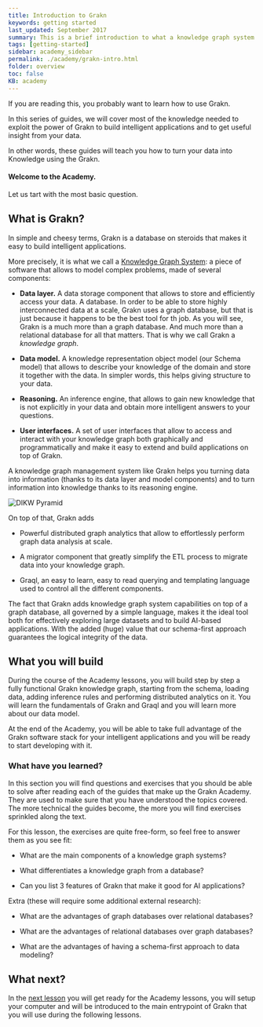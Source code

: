 ```yaml
---
title: Introduction to Grakn
keywords: getting started
last_updated: September 2017
summary: This is a brief introduction to what a knowledge graph system is, what is Grakn and the broad topics that will be covered into the Grakn Academy.
tags: [getting-started]
sidebar: academy_sidebar
permalink: ./academy/grakn-intro.html
folder: overview
toc: false
KB: academy
---
```


If you are reading this, you probably want to learn how to use Grakn.

In this series of guides, we will cover most of the knowledge needed to exploit the power of Grakn to build intelligent applications and to get useful insight from your data.

In other words, these guides will teach you how to turn your data into Knowledge using the Grakn.

#### Welcome to the Academy.


Let us tart with the most basic question.

## What is Grakn?

In simple and cheesy terms, Grakn is a database on steroids that makes it easy to build intelligent applications.

More precisely, it is what we call a [Knowledge Graph System](https://en.wikipedia.org/wiki/Knowledge-based_systems): a piece of software that allows to model complex problems, made of several components:

  * __Data layer.__ A data storage component that allows to store and efficiently access your data. A database. In order to be able to store highly interconnected data at a scale, Grakn uses a graph database, but that is just because it happens to be the best tool for th job. As you will see, Grakn is a much more than a graph database. And much more than a relational database for all that matters. That is why we call Grakn a _knowledge graph_.

  * __Data model.__ A knowledge representation object model (our Schema model) that allows to describe your knowledge of the domain and store it together with the data. In simpler words, this helps giving structure to your data.

  * __Reasoning.__ An inference engine, that allows to gain new knowledge that is not explicitly in your data and obtain more intelligent answers to your questions.

  * __User interfaces.__ A set of user interfaces that allow to access and interact with your knowledge graph both graphically and programmatically and make it easy to extend and build applications on top of Grakn.

A knowledge graph management system like Grakn helps you turning data into information (thanks to its data layer and model components) and to turn information into knowledge thanks to its reasoning engine.

  ![DIKW Pyramid](/images/academy/1-welcome/DIKW.svg)

On top of that, Grakn adds

  * Powerful distributed graph analytics that allow to effortlessly perform graph data analysis at scale.

  * A migrator component that greatly simplify the ETL process to migrate data into your knowledge graph.

  * Graql, an easy to learn, easy to read querying and templating language used to control all the different components.

The fact that Grakn adds knowledge graph system capabilities on top of a graph database, all governed by a simple language, makes it the ideal tool both for effectively exploring large datasets and to build AI-based applications. With the added (huge) value that our schema-first approach guarantees the logical integrity of the data.

## What you will build

During the course of the Academy lessons, you will build step by step a fully functional Grakn knowledge graph, starting from the schema, loading data, adding inference rules and performing distributed analytics on it. You will learn the fundamentals of Grakn and Graql and you will learn more about our data model.

At the end of the Academy, you will be able to take full advantage of the Grakn software stack for your intelligent applications and you will be ready to start developing with it.

### What have you learned?
In this section you will find questions and exercises that you should be able to solve after reading each of the guides that make up the Grakn Academy. They are used to make sure that you have understood the topics covered. The more technical the guides become, the more you will find exercises sprinkled along the text.

For this lesson, the exercises are quite free-form, so feel free to answer them as you see fit:

  * What are the main components of a knowledge graph systems?

  * What differentiates a knowledge graph from a database?

  * Can you list 3 features of Grakn that make it good for AI applications?

Extra (these will require some additional external research):

  * What are the advantages of graph databases over relational databases?

  * What are the advantages of relational databases over graph databases?

  * What are the advantages of having a schema-first approach to data modeling?

## What next?
In the [next lesson](./setup.html) you will get ready for the Academy lessons, you will setup your computer and will be introduced to the main entrypoint of Grakn that you will use during the following lessons.
